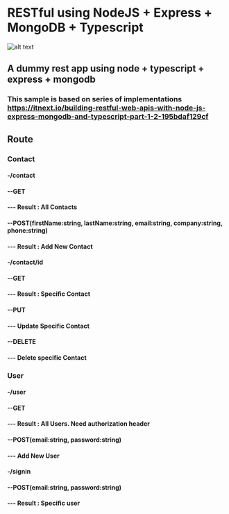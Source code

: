 # RESTful using NodeJS + Express + MongoDB + Typescript
![alt text](https://travis-ci.org/brije111/express-app.svg?branch=master)

## A dummy rest app using node + typescript + express + mongodb
### This sample is based on series of implementations https://itnext.io/building-restful-web-apis-with-node-js-express-mongodb-and-typescript-part-1-2-195bdaf129cf

## Route
### Contact
#### -/contact
#### --GET
#### --- Result : All Contacts
#### --POST(firstName:string, lastName:string, email:string, company:string, phone:string)
#### --- Result : Add New Contact
#### -/contact/id
#### --GET
#### --- Result : Specific Contact
#### --PUT
#### --- Update Specific Contact
#### --DELETE
#### --- Delete specific Contact

### User
#### -/user
#### --GET
#### --- Result : All Users. Need authorization header
#### --POST(email:string, password:string)
#### --- Add New User
#### -/signin
#### --POST(email:string, password:string)
#### --- Result : Specific user
